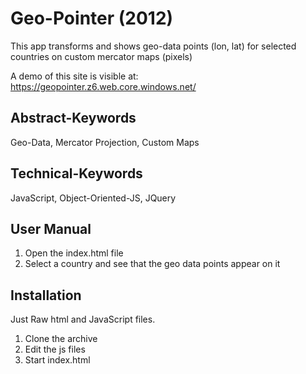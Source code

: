 # Geo-Pointer (2012)
This app transforms and shows geo-data points (lon, lat) for selected countries on custom mercator maps (pixels)

A demo of this site is visible at: https://geopointer.z6.web.core.windows.net/

## Abstract-Keywords
Geo-Data, Mercator Projection, Custom Maps

## Technical-Keywords
JavaScript, Object-Oriented-JS, JQuery

## User Manual
1. Open the index.html file
2. Select a country and see that the geo data points appear on it

## Installation
Just Raw html and JavaScript files.
1. Clone the archive
2. Edit the js files 
3. Start index.html
